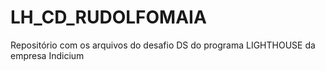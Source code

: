 # LH_CD_RUDOLFOMAIA
Repositório com os arquivos do desafio DS do programa LIGHTHOUSE da empresa Indicium
